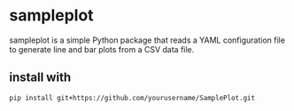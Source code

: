 # sampleplot

sampleplot is a simple Python package that reads a YAML configuration file
to generate line and bar plots from a CSV data file.

## install with

```bash
pip install git+https://github.com/yourusername/SamplePlot.git

